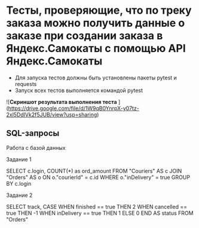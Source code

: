 ﻿# Тесты, проверяющие, что по треку заказа можно получить данные о заказе при создании заказа в Яндекс.Самокаты с помощью API Яндекс.Самокаты
- Для запуска тестов должны быть установлены пакеты pytest и requests
- Запуск всех тестов выполняется командой pytest

![**Скриншот результата выполнения теста** ]
(https://drive.google.com/file/d/1W9qB0YnrpX-y07tz-2xl5DdIVk2f5JUB/view?usp=sharing) 

## SQL-запросы

Работа с базой данных

Задание 1

SELECT c.login,
COUNT(*) as ord_amount
FROM "Couriers" AS c
JOIN "Orders" AS o ON o."courierId" = c.id
WHERE o."inDelivery" = true 
GROUP BY c.login

Задание 2

SELECT track, 
CASE
WHEN finished == true THEN 2
WHEN canсelled == true THEN -1
WHEN inDelivery == true THEN 1
ELSE 0
END AS status
FROM "Orders"


